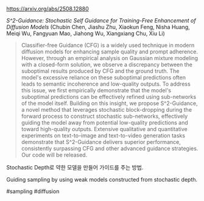 https://arxiv.org/abs/2508.12880

*S^2-Guidance: Stochastic Self Guidance for Training-Free Enhancement of Diffusion Models* (Chubin Chen, Jiashu Zhu, Xiaokun Feng, Nisha Huang, Meiqi Wu, Fangyuan Mao, Jiahong Wu, Xiangxiang Chu, Xiu Li)

> Classifier-free Guidance (CFG) is a widely used technique in modern diffusion models for enhancing sample quality and prompt adherence. However, through an empirical analysis on Gaussian mixture modeling with a closed-form solution, we observe a discrepancy between the suboptimal results produced by CFG and the ground truth. The model's excessive reliance on these suboptimal predictions often leads to semantic incoherence and low-quality outputs. To address this issue, we first empirically demonstrate that the model's suboptimal predictions can be effectively refined using sub-networks of the model itself. Building on this insight, we propose S^2-Guidance, a novel method that leverages stochastic block-dropping during the forward process to construct stochastic sub-networks, effectively guiding the model away from potential low-quality predictions and toward high-quality outputs. Extensive qualitative and quantitative experiments on text-to-image and text-to-video generation tasks demonstrate that S^2-Guidance delivers superior performance, consistently surpassing CFG and other advanced guidance strategies. Our code will be released.

Stochastic Depth로 약한 모델을 만들어 가이드를 주는 방법.

Guiding sampling by using weak models constructed from stochastic depth.

#sampling #diffusion 